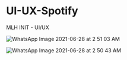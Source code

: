 # UI-UX-Spotify
MLH INIT - UI/UX

![WhatsApp Image 2021-06-28 at 2 51 03 AM](https://user-images.githubusercontent.com/47170879/123559839-2769ca00-d7bc-11eb-9e28-f95cbc2fbc9f.jpeg)

![WhatsApp Image 2021-06-28 at 2 50 43 AM](https://user-images.githubusercontent.com/47170879/123559846-2f296e80-d7bc-11eb-93c9-29fa2ccf87cb.jpeg)

